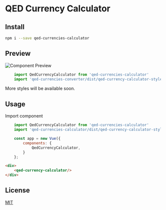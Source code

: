 # QED Currency Calculator

## Install

```bash
npm i --save qed-currencies-calculator
```
## Preview

![Component Preview](https://raw.githubusercontent.com/QEDteam/qed-currency-converter/master/dist/calculator.png)
```javascript
    import QedCurrencyCalculator from 'qed-currencies-calculator'
    import 'qed-currencies-converter/dist/qed-currency-calculator-style.css'
```
More styles will be available soon.

## Usage

Import component

```javascript
    import QedCurrencyCalculator from 'qed-currencies-calculator'
    import 'qed-currencies-calculator/dist/qed-currency-calculator-style.css'

    const app = new Vue({
        components: {
            QedCurrencyCalculator,
        }
    };
```

```html
<div>
    <qed-currency-calculator/>
</div>
```

## License

[MIT](http://vjpr.mit-license.org)

[npm-image]: https://img.shields.io/npm/v/live-xxx.svg
[npm-url]: https://npmjs.org/package/live-xxx
[travis-image]: https://img.shields.io/travis/live-js/live-xxx/master.svg
[travis-url]: https://travis-ci.org/live-js/live-xxx
[coveralls-image]: https://img.shields.io/coveralls/live-js/live-xxx/master.svg
[coveralls-url]: https://coveralls.io/r/live-js/live-xxx?branch=master
